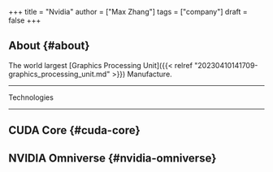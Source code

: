 +++
title = "Nvidia"
author = ["Max Zhang"]
tags = ["company"]
draft = false
+++

## About {#about}

The world largest [Graphics Processing Unit]({{< relref "20230410141709-graphics_processing_unit.md" >}}) Manufacture.

---

Technologies

---


## CUDA Core {#cuda-core}


## NVIDIA Omniverse {#nvidia-omniverse}
